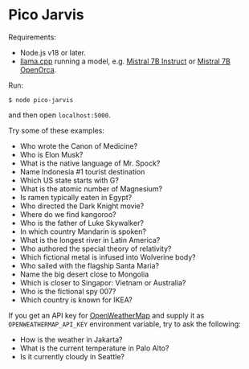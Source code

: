 # Pico Jarvis

Requirements:
* Node.js v18 or later.
* [llama.cpp](https://github.com/ggerganov/llama.cpp) running a model, e.g. [Mistral 7B Instruct](https://huggingface.co/TheBloke/Mistral-7B-Instruct-v0.1-GGUF) or [Mistral 7B OpenOrca](https://huggingface.co/TheBloke/Mistral-7B-OpenOrca-GGUF).

Run:
```
$ node pico-jarvis
```

and then open `localhost:5000`.

Try some of these examples:

* Who wrote the Canon of Medicine?
* Who is Elon Musk?
* What is the native language of Mr. Spock?
* Name Indonesia #1 tourist destination
* Which US state starts with G?
* What is the atomic number of Magnesium?
* Is ramen typically eaten in Egypt?
* Who directed the Dark Knight movie?
* Where do we find kangoroo?
* Who is the father of Luke Skywalker?
* In which country Mandarin is spoken?
* What is the longest river in Latin America?
* Who authored the special theory of relativity?
* Which fictional metal is infused into Wolverine body?
* Who sailed with the flagship Santa Maria?
* Name the big desert close to Mongolia
* Which is closer to Singapor: Vietnam or Australia?
* Who is the fictional spy 007?
* Which country is known for IKEA?

If you get an API key for [OpenWeatherMap](https://api.openweathermap.org) and supply it as `OPENWEATHERMAP_API_KEY` environment variable, try to ask the following:

* How is the weather in Jakarta?
* What is the current temperature in Palo Alto?
* Is it currently cloudy in Seattle?